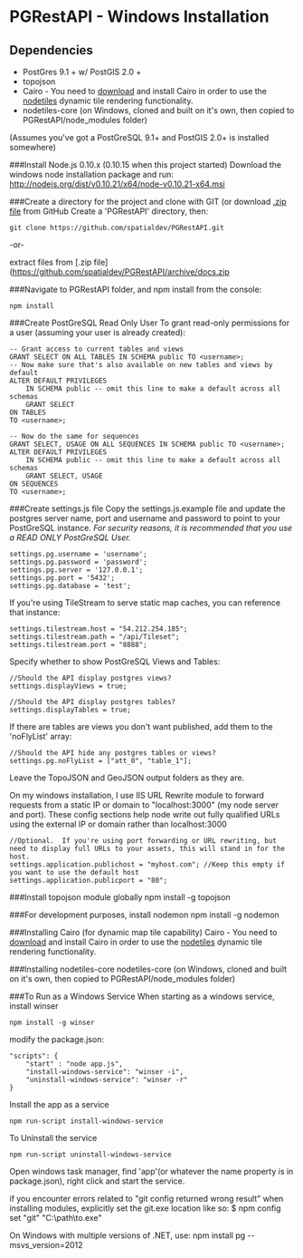 PGRestAPI - Windows Installation
=========

## Dependencies

* PostGres 9.1 + w/ PostGIS 2.0 +
* topojson
* Cairo - You need to [download](http://www.gtk.org/download/index.php) and install Cairo in order to use the [nodetiles](https://github.com/nodetiles/nodetiles-core) dynamic tile rendering functionality.
* nodetiles-core (on Windows, cloned and built on it's own, then copied to PGRestAPI/node_modules folder)

(Assumes you've got a PostGreSQL 9.1+ and PostGIS 2.0+ is installed somewhere)

###Install Node.js 0.10.x (0.10.15 when this project started)
Download the windows node installation package and run: http://nodejs.org/dist/v0.10.21/x64/node-v0.10.21-x64.msi

###Create a directory for the project and clone with GIT (or download [.zip file](https://github.com/spatialdev/PGRestAPI/archive/docs.zip) from GitHub
Create a 'PGRestAPI' directory, then:
  
    git clone https://github.com/spatialdev/PGRestAPI.git

-or-

extract files from [.zip file](https://github.com/spatialdev/PGRestAPI/archive/docs.zip

###Navigate to PGRestAPI folder, and npm install
from the console:  

    npm install

###Create PostGreSQL Read Only User
To grant read-only permissions for a user (assuming your user is already created):  

	-- Grant access to current tables and views
	GRANT SELECT ON ALL TABLES IN SCHEMA public TO <username>;
	-- Now make sure that's also available on new tables and views by default
	ALTER DEFAULT PRIVILEGES
		IN SCHEMA public -- omit this line to make a default across all schemas
		GRANT SELECT
	ON TABLES 
	TO <username>;

	-- Now do the same for sequences
	GRANT SELECT, USAGE ON ALL SEQUENCES IN SCHEMA public TO <username>;
	ALTER DEFAULT PRIVILEGES
		IN SCHEMA public -- omit this line to make a default across all schemas
		GRANT SELECT, USAGE
	ON SEQUENCES 
	TO <username>;

###Create settings.js file
Copy the settings.js.example file and update the postgres server name, port and username and password to point to your PostGreSQL instance.
*For security reasons, it is recommended that you use a READ ONLY PostGreSQL User.*

	settings.pg.username = 'username';
	settings.pg.password = 'password';
	settings.pg.server = '127.0.0.1';
	settings.pg.port = '5432';
	settings.pg.database = 'test';

If you're using TileStream to serve static map caches, you can reference that instance:

	settings.tilestream.host = "54.212.254.185";
	settings.tilestream.path = "/api/Tileset";
	settings.tilestream.port = "8888";

Specify whether to show PostGreSQL Views and Tables:

	//Should the API display postgres views?
	settings.displayViews = true;

	//Should the API display postgres tables?
	settings.displayTables = true;

If there are tables are views you don't want published, add them to the 'noFlyList' array:

	//Should the API hide any postgres tables or views?
	settings.pg.noFlyList = ["att_0", "table_1"];


Leave the TopoJSON and GeoJSON output folders as they are.

On my windows installation, I use IIS URL Rewrite module to forward requests from a static IP or domain to "localhost:3000" (my node server and port).
These config sections help node write out fully qualified URLs using the external IP or domain rather than localhost:3000

	//Optional.  If you're using port forwarding or URL rewriting, but need to display full URLs to your assets, this will stand in for the host.
	settings.application.publichost = "myhost.com"; //Keep this empty if you want to use the default host
	settings.application.publicport = "80";



###Install topojson module globally
    npm install -g topojson

###For development purposes, install nodemon
	npm install -g nodemon


###Installing Cairo (for dynamic map tile capability)
Cairo - You need to [download](http://www.gtk.org/download/index.php) and install Cairo in order to use the [nodetiles](https://github.com/nodetiles/nodetiles-core) dynamic tile rendering functionality.



###Installing nodetiles-core
nodetiles-core (on Windows, cloned and built on it's own, then copied to PGRestAPI/node_modules folder)




###To Run as a Windows Service
When starting as a windows service, install winser
	
	npm install -g winser


modify the package.json:  

	"scripts": {
		"start" : "node app.js",
		"install-windows-service": "winser -i",
		"uninstall-windows-service": "winser -r"
	}

Install the app as a service
	
	npm run-script install-windows-service

To Uninstall the service

	npm run-script uninstall-windows-service

Open windows task manager, find 'app'(or whatever the name property is in package.json), right click and start the service.




if you encounter errors related to "git config returned wrong result" when installing modules, explicitly set the git.exe location like so: $ npm config set "git" "C:\path\to.exe" 

On Windows with multiple versions of .NET, use:
npm install pg --msvs_version=2012

